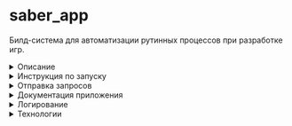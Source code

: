 # saber_app

Билд-система для автоматизации рутинных процессов при разработке игр.

<details> <summary> Описание </summary> 

Система оперирует понятиями “задача” и “билд”. 

Задача – это то, что нужно сделать.

Например: 

- собрать ресурсы игры; 
- скомпилировать .exe; 
- запаковать игру;
- и так далее.

Задача описывается уникальным именем (`name`) и ее зависимостями (`dependencies`) от других задач. 
Задача не может быть выполнена раньше, чем ее зависимости. 
Описания задач задаются в yaml-файле `tasks.yaml` (в приложении).

Билд – это группа задач, объединенных функционально. 

Например:
- "собрать игру" с задачами:
  - "собрать ресурсы игры"
  - "скомпилировать .exe"
  - "запаковать игру";
- "запустить тесты" с задачами: 
  - "собрать ресурсы игры"
  - "скомпилировать .exe";
- и так далее.

Билд описывается уникальным именем (`name`) и списком задач (`tasks`).
Описания билдов задаются в yaml-файле `builds.yaml` (в приложении).
</details>

<details> <summary> Инструкция по запуску </summary>

Клонируйте репозиторий:
```
git@github.com:VadimVolkovsky/saber_app.git
```

Из корневой директории проекта выполните запуск контейнеров:
```
docker-compose up --build
```

Будет выполнено разворачивание контейнера `saber_backend`
</details>

<details><summary> Отправка запросов </summary>
  
Тестирование через интерфейс Swagger:

Перейдите в браузере по адресу:
```
http://127.0.0.1/docs
```

В интерактивном меню Swagger, во вкладке POST /get_tasks/ нажмите кнопку "Try it out"

Заполните Request body:
```
{
  "name": "forward_interest"
}
```

Нажмите кнопку "Execute"(выполнить)

В ответе будет отображены задачи для указанного билда, отсортированные с учетом зависимостей:

```
[
  "build_teal_leprechauns",
  "bring_olive_centaurs",
  "create_maroon_centaurs",
  "create_olive_centaurs",
  "coloring_aqua_centaurs",
  "coloring_aqua_golems",
  "coloring_navy_golems",
  "map_olive_leprechauns",
  "enable_lime_leprechauns",
  "map_olive_leprechauns",
  "enable_lime_leprechauns",
  "create_aqua_humans",
  "enable_olive_humans",
  "create_purple_humans",
  "train_white_humans",
  "write_teal_humans",
  "enable_silver_humans",
  "enable_fuchsia_ogres",
  "upgrade_navy_ogres",
  "write_blue_ogres",
  "write_fuchsia_golems"
]
```
</details>


<details><summary> Документация приложения </summary>
  
- Swagger
```
http://127.0.0.1/docs
```

- Redoc
```
http://127.0.0.1/redoc
```
</details>


<details><summary>Логирование </summary>
  
В приложении реализовано логирование.

Логи приложения (сервера) сохраняются здесь:
```
app/logs/
```
</details>


<details><summary>Технологии </summary>
  
- Python 3.10
- FastAPI
</details>
